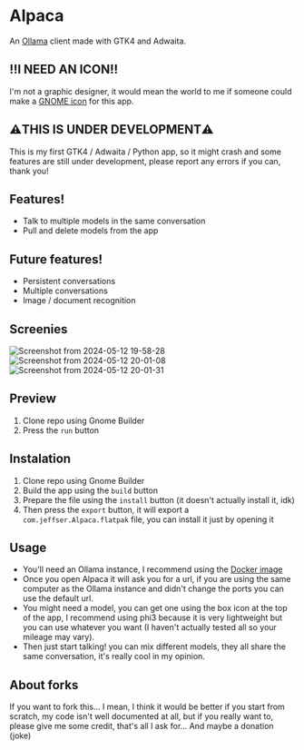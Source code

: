 # Alpaca

An [Ollama](https://github.com/ollama/ollama) client made with GTK4 and Adwaita.

## ‼️I NEED AN ICON‼️
I'm not a graphic designer, it would mean the world to me if someone could make a [GNOME icon](https://developer.gnome.org/hig/guidelines/app-icons.html) for this app.

## ⚠️THIS IS UNDER DEVELOPMENT⚠️
This is my first GTK4 / Adwaita / Python app, so it might crash and some features are still under development, please report any errors if you can, thank you!

## Features!
- Talk to multiple models in the same conversation
- Pull and delete models from the app

## Future features!
- Persistent conversations
- Multiple conversations
- Image / document recognition

## Screenies
![Screenshot from 2024-05-12 19-58-28](https://github.com/Jeffser/Alpaca/assets/69224322/e28df5c9-6419-4800-bbbc-38821f096922)
![Screenshot from 2024-05-12 20-01-08](https://github.com/Jeffser/Alpaca/assets/69224322/c4083864-8c39-40e6-83b6-aff9d62183ca)
![Screenshot from 2024-05-12 20-01-31](https://github.com/Jeffser/Alpaca/assets/69224322/76deb8a2-13a5-480a-b99d-4de40159c229)

## Preview
1. Clone repo using Gnome Builder
2. Press the `run` button

## Instalation
1. Clone repo using Gnome Builder
2. Build the app using the `build` button
3. Prepare the file using the `install` button (it doesn't actually install it, idk)
4. Then press the `export` button, it will export a `com.jeffser.Alpaca.flatpak` file, you can install it just by opening it

## Usage
- You'll need an Ollama instance, I recommend using the [Docker image](https://ollama.com/blog/ollama-is-now-available-as-an-official-docker-image)
- Once you open Alpaca it will ask you for a url, if you are using the same computer as the Ollama instance and didn't change the ports you can use the default url.
- You might need a model, you can get one using the box icon at the top of the app, I recommend using phi3 because it is very lightweight but you can use whatever you want (I haven't actually tested all so your mileage may vary).
- Then just start talking! you can mix different models, they all share the same conversation, it's really cool in my opinion.

## About forks
If you want to fork this... I mean, I think it would be better if you start from scratch, my code isn't well documented at all, but if you really want to, please give me some credit, that's all I ask for... And maybe a donation (joke)
